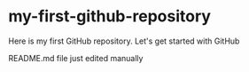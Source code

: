 # my-first-github-repository
Here is my first GitHub repository. Let's get started with GitHub


README.md file just edited manually
